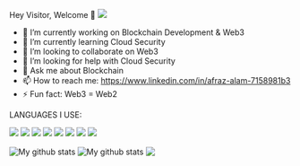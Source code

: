  Hey Visitor, Welcome 👋
![](https://visitor-badge.laobi.icu/badge?page_id=afrazalamjrafrazalamjr)




- 🔭 I’m currently working on Blockchain Development & Web3
- 🌱 I’m currently learning Cloud Security
- 👯 I’m looking to collaborate on Web3 
- 🤔 I’m looking for help with Cloud Security
- 💬 Ask me about Blockchain
- 📫 How to reach me: https://www.linkedin.com/in/afraz-alam-7158981b3
- ⚡ Fun fact: Web3 = Web2



LANGUAGES I USE:
<p>
   <img src="https://img.shields.io/badge/Solidity-e6e6e6?style=for-the-badge&logo=solidity&logoColor=black"/>

  <img src="https://img.shields.io/badge/Python-3776AB?style=for-the-badge&logo=python&logoColor=white" />
  <img src="https://img.shields.io/badge/HTML5-E34F26?style=for-the-badge&logo=html5&logoColor=white" />
  <img src="https://img.shields.io/badge/CSS3-1572B6?style=for-the-badge&logo=css3&logoColor=white" />
  <img src="https://img.shields.io/badge/JavaScript-323330?style=for-the-badge&logo=javascript&logoColor=F7DF1E" />
  <img src="https://img.shields.io/badge/C-00599C?style=for-the-badge&logo=c&logoColor=white" />
  <img src="https://img.shields.io/badge/C%2B%2B-00599C?style=for-the-badge&logo=c%2B%2B&logoColor=white" />
  
  <img src="https://img.shields.io/badge/Java-ED8B00?style=for-the-badge&logo=java&logoColor=white" />


</p>



<img align="center" src="https://github-readme-streak-stats.herokuapp.com?user=afrazalamjr&theme=vue-dark&hide_border=true&date_format=M%20j%5B%2C%20Y%5D" alt="My github stats" />

<img align="center" src="https://github-readme-stats.vercel.app/api?username=afrazalamjr&show_icons=true&include_all_commits=true&theme=cobalt&hide_border=true" alt="My github stats" /> 

<img align="center" src="https://github-readme-stats.vercel.app/api/top-langs/?username=afrazalamjr&layout=compact&theme=cobalt&hide_border=true" />


